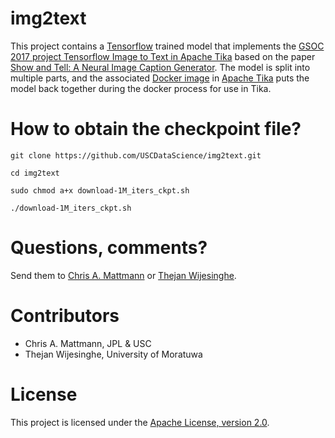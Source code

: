# img2text
This project contains a [Tensorflow](http://tensorflow.org/) trained model that implements the [GSOC 2017 project Tensorflow Image to Text in Apache Tika](https://wiki.apache.org/tika/GSOC/GSoC2017) based on the paper [Show and Tell: A Neural Image Caption Generator](https://arxiv.org/abs/1411.4555). The model is split into multiple parts, and the associated [Docker image](https://raw.githubusercontent.com/apache/tika/master/tika-parsers/src/main/resources/org/apache/tika/parser/captioning/tf/Im2txtRestDockerfile) in [Apache Tika](http://tika.apache.org/) puts the model back together during the docker process for use in Tika.

How to obtain the checkpoint file?
===================
`git clone https://github.com/USCDataScience/img2text.git`

`cd img2text`

`sudo chmod a+x download-1M_iters_ckpt.sh`

`./download-1M_iters_ckpt.sh`

Questions, comments?
===================
Send them to [Chris A. Mattmann](mailto:chris.a.mattmann@jpl.nasa.gov) or [Thejan Wijesinghe](mailto:thejan.k.wijesinghe@gmail.com).

Contributors
============
* Chris A. Mattmann, JPL & USC
* Thejan Wijesinghe, University of Moratuwa

License
===
This project is licensed under the [Apache License, version 2.0](http://www.apache.org/licenses/LICENSE-2.0).




